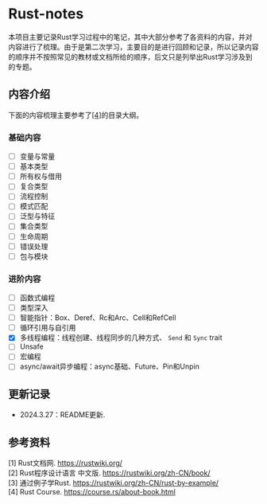 # Rust-notes

本项目主要记录Rust学习过程中的笔记，其中大部分参考了各资料的内容，并对内容进行了梳理。由于是第二次学习，主要目的是进行回顾和记录，所以记录内容的顺序并不按照常见的教材或文档所给的顺序，后文只是列举出Rust学习涉及到的专题。

## 内容介绍
下面的内容梳理主要参考了[\[4\]](https://course.rs/about-book.html)的目录大纲。
### 基础内容
- [ ] 变量与常量
- [ ] 基本类型
- [ ] 所有权与借用
- [ ] 复合类型
- [ ] 流程控制
- [ ] 模式匹配
- [ ] 泛型与特征
- [ ] 集合类型
- [ ] 生命周期
- [ ] 错误处理
- [ ] 包与模块

### 进阶内容
- [ ] 函数式编程
- [ ] 类型深入
- [ ] 智能指针：Box、Deref、Rc和Arc、Cell和RefCell
- [ ] 循环引用与自引用
- [x] 多线程编程：线程创建、线程同步的几种方式、 `Send` 和 `Sync` trait
- [ ] Unsafe
- [ ] 宏编程
- [ ] async/await异步编程：async基础、Future、Pin和Unpin

## 更新记录
- 2024.3.27：README更新.

## 参考资料
\[1\] Rust文档网. https://rustwiki.org/<br>
\[2\] Rust程序设计语言 中文版. https://rustwiki.org/zh-CN/book/<br>
\[3\] 通过例子学Rust. https://rustwiki.org/zh-CN/rust-by-example/<br>
\[4\] Rust Course. https://course.rs/about-book.html
